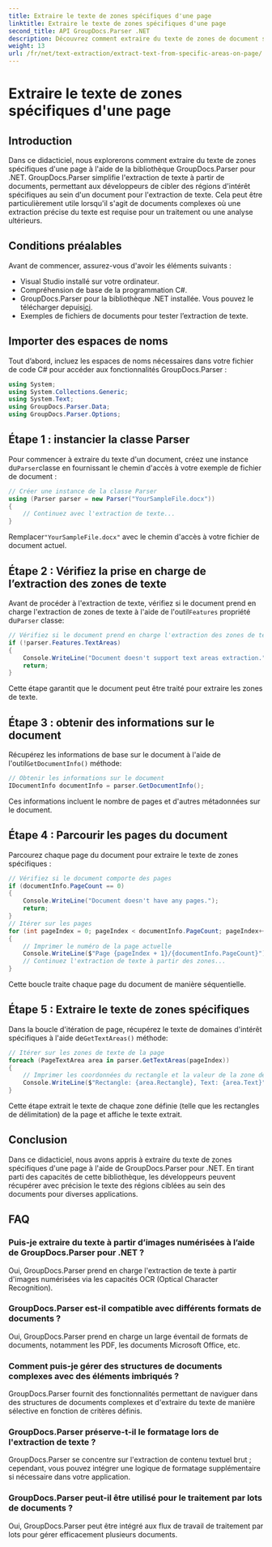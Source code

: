 ```yaml
---
title: Extraire le texte de zones spécifiques d'une page
linktitle: Extraire le texte de zones spécifiques d'une page
second_title: API GroupDocs.Parser .NET
description: Découvrez comment extraire du texte de zones de document spécifiques à l'aide de GroupDocs.Parser pour .NET. Extraction de texte ciblée et précise pour vos applications.
weight: 13
url: /fr/net/text-extraction/extract-text-from-specific-areas-on-page/
---
```


# Extraire le texte de zones spécifiques d'une page

## Introduction
Dans ce didacticiel, nous explorerons comment extraire du texte de zones spécifiques d'une page à l'aide de la bibliothèque GroupDocs.Parser pour .NET. GroupDocs.Parser simplifie l'extraction de texte à partir de documents, permettant aux développeurs de cibler des régions d'intérêt spécifiques au sein d'un document pour l'extraction de texte. Cela peut être particulièrement utile lorsqu'il s'agit de documents complexes où une extraction précise du texte est requise pour un traitement ou une analyse ultérieurs.
## Conditions préalables
Avant de commencer, assurez-vous d'avoir les éléments suivants :
- Visual Studio installé sur votre ordinateur.
- Compréhension de base de la programmation C#.
- GroupDocs.Parser pour la bibliothèque .NET installée. Vous pouvez le télécharger depuis[ici](https://releases.groupdocs.com/parser/net/).
- Exemples de fichiers de documents pour tester l’extraction de texte.
## Importer des espaces de noms
Tout d’abord, incluez les espaces de noms nécessaires dans votre fichier de code C# pour accéder aux fonctionnalités GroupDocs.Parser :
```csharp
using System;
using System.Collections.Generic;
using System.Text;
using GroupDocs.Parser.Data;
using GroupDocs.Parser.Options;
```
## Étape 1 : instancier la classe Parser
 Pour commencer à extraire du texte d'un document, créez une instance du`Parser`classe en fournissant le chemin d'accès à votre exemple de fichier de document :
```csharp
// Créer une instance de la classe Parser
using (Parser parser = new Parser("YourSampleFile.docx"))
{
    // Continuez avec l'extraction de texte...
}
```
 Remplacer`"YourSampleFile.docx"` avec le chemin d'accès à votre fichier de document actuel.
## Étape 2 : Vérifiez la prise en charge de l’extraction des zones de texte
 Avant de procéder à l'extraction de texte, vérifiez si le document prend en charge l'extraction de zones de texte à l'aide de l'outil`Features` propriété du`Parser` classe:
```csharp
// Vérifiez si le document prend en charge l'extraction des zones de texte
if (!parser.Features.TextAreas)
{
    Console.WriteLine("Document doesn't support text areas extraction.");
    return;
}
```
Cette étape garantit que le document peut être traité pour extraire les zones de texte.
## Étape 3 : obtenir des informations sur le document
 Récupérez les informations de base sur le document à l'aide de l'outil`GetDocumentInfo()` méthode:
```csharp
// Obtenir les informations sur le document
IDocumentInfo documentInfo = parser.GetDocumentInfo();
```
Ces informations incluent le nombre de pages et d'autres métadonnées sur le document.
## Étape 4 : Parcourir les pages du document
Parcourez chaque page du document pour extraire le texte de zones spécifiques :
```csharp
// Vérifiez si le document comporte des pages
if (documentInfo.PageCount == 0)
{
    Console.WriteLine("Document doesn't have any pages.");
    return;
}
// Itérer sur les pages
for (int pageIndex = 0; pageIndex < documentInfo.PageCount; pageIndex++)
{
    // Imprimer le numéro de la page actuelle
    Console.WriteLine($"Page {pageIndex + 1}/{documentInfo.PageCount}");
    // Continuez l'extraction de texte à partir des zones...
}
```
Cette boucle traite chaque page du document de manière séquentielle.
## Étape 5 : Extraire le texte de zones spécifiques
Dans la boucle d'itération de page, récupérez le texte de domaines d'intérêt spécifiques à l'aide de`GetTextAreas()` méthode:
```csharp
// Itérer sur les zones de texte de la page
foreach (PageTextArea area in parser.GetTextAreas(pageIndex))
{
    // Imprimer les coordonnées du rectangle et la valeur de la zone de texte
    Console.WriteLine($"Rectangle: {area.Rectangle}, Text: {area.Text}");
}
```
Cette étape extrait le texte de chaque zone définie (telle que les rectangles de délimitation) de la page et affiche le texte extrait.
## Conclusion
Dans ce didacticiel, nous avons appris à extraire du texte de zones spécifiques d'une page à l'aide de GroupDocs.Parser pour .NET. En tirant parti des capacités de cette bibliothèque, les développeurs peuvent récupérer avec précision le texte des régions ciblées au sein des documents pour diverses applications.

## FAQ
### Puis-je extraire du texte à partir d’images numérisées à l’aide de GroupDocs.Parser pour .NET ?
Oui, GroupDocs.Parser prend en charge l'extraction de texte à partir d'images numérisées via les capacités OCR (Optical Character Recognition).
### GroupDocs.Parser est-il compatible avec différents formats de documents ?
Oui, GroupDocs.Parser prend en charge un large éventail de formats de documents, notamment les PDF, les documents Microsoft Office, etc.
### Comment puis-je gérer des structures de documents complexes avec des éléments imbriqués ?
GroupDocs.Parser fournit des fonctionnalités permettant de naviguer dans des structures de documents complexes et d'extraire du texte de manière sélective en fonction de critères définis.
### GroupDocs.Parser préserve-t-il le formatage lors de l'extraction de texte ?
GroupDocs.Parser se concentre sur l'extraction de contenu textuel brut ; cependant, vous pouvez intégrer une logique de formatage supplémentaire si nécessaire dans votre application.
### GroupDocs.Parser peut-il être utilisé pour le traitement par lots de documents ?
Oui, GroupDocs.Parser peut être intégré aux flux de travail de traitement par lots pour gérer efficacement plusieurs documents.